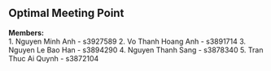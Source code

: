 ## Optimal Meeting Point
**Members:**  
	1. Nguyen Minh Anh  - s3927589
	2. Vo Thanh Hoang Anh - s3891714
	3. Nguyen Le Bao Han - s3894290
	4. Nguyen Thanh Sang - s3878340
	5. Tran Thuc Ai Quynh - s3872104
